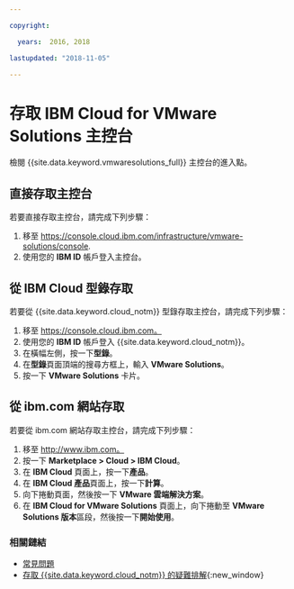 ```yaml
---

copyright:

  years:  2016, 2018

lastupdated: "2018-11-05"

---
```


# 存取 IBM Cloud for VMware Solutions 主控台

檢閱 {{site.data.keyword.vmwaresolutions_full}} 主控台的進入點。

## 直接存取主控台

若要直接存取主控台，請完成下列步驟：
1. 移至
   https://console.cloud.ibm.com/infrastructure/vmware-solutions/console.
2. 使用您的 **IBM ID** 帳戶登入主控台。

## 從 IBM Cloud 型錄存取

若要從 {{site.data.keyword.cloud_notm}} 型錄存取主控台，請完成下列步驟：
1. 移至 https://console.cloud.ibm.com。
2. 使用您的 **IBM ID** 帳戶登入 {{site.data.keyword.cloud_notm}}。
3. 在橫幅左側，按一下**型錄**。
4. 在**型錄**頁面頂端的搜尋方框上，輸入 **VMware Solutions**。
5. 按一下 **VMware Solutions** 卡片。

## 從 ibm.com 網站存取

若要從 ibm.com 網站存取主控台，請完成下列步驟：
1. 移至 http://www.ibm.com。
2. 按一下 **Marketplace > Cloud > IBM Cloud**。
2. 在 **IBM Cloud** 頁面上，按一下**產品**。
3. 在 **IBM Cloud 產品**頁面上，按一下**計算**。
4. 向下捲動頁面，然後按一下 **VMware 雲端解決方案**。
5. 在 **IBM Cloud for VMware Solutions** 頁面上，向下捲動至 **VMware Solutions 版本**區段，然後按一下**開始使用**。

### 相關鏈結

* [常見問題](faq.html)
* [存取 {{site.data.keyword.cloud_notm}} 的疑難排解](../../../account/ts_accessing.html){:new_window}
